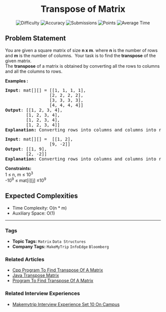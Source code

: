 <h1 align="center">Transpose of Matrix</h1>

<p align="center">
  <img alt="Difficulty" title="Difficulty" src="https://custom-icon-badges.demolab.com/badge/Difficulty: Easy-1F222E?style=for-the-badge&logoColor=white&logo=fire"/>
  <img alt="Accuracy" title="Accuracy" src="https://custom-icon-badges.demolab.com/badge/Accuracy: 66.5%25-1F222E?style=for-the-badge&logoColor=white&logo=target"/>
  <img alt="Submissions" title="Submissions" src="https://custom-icon-badges.demolab.com/badge/Submissions: 112K+-1F222E?style=for-the-badge&logoColor=white&logo=repo"/>
  <img alt="Points" title="Points" src="https://custom-icon-badges.demolab.com/badge/Points: 2-1F222E?style=for-the-badge&logoColor=white&logo=award"/>
  <img alt="Average Time" title="Average Time" src="https://custom-icon-badges.demolab.com/badge/Average%20Time: 20m-1F222E?style=for-the-badge&logoColor=white&logo=clock"/>
</p>

## Problem Statement

You are given a square matrix of size <b>n x m</b>. where <b>n </b>is the number of rows and <b>m</b> is the number of columns.  Your task is to find the<b> transpose</b> of the given matrix.<br>The <b>transpose</b> of a matrix is obtained by converting all the rows to columns and all the columns to rows.

<b>Examples :</b>

<pre><b>Input</b>: mat[][] = [[1, 1, 1, 1],<br>                 [2, 2, 2, 2],<br>                 [3, 3, 3, 3],<br>                 [4, 4, 4, 4]]
<b>Output</b>: [[1, 2, 3, 4],<br>        [1, 2, 3, 4],<br>        [1, 2, 3, 4],<br>        [1, 2, 3, 4]]
<b>Explanation: </b>Converting rows into columns and columns into rows.</pre>

<pre><b>Input</b>: mat[][] =  [[1, 2],<br>                 [9, -2]]
<b>Output</b>: [[1, 9],<br>        [2, -2]]<br><b>Explanation: </b>Converting rows into columns and columns into rows.</pre>

<b>Constraints:</b><br>1 ≤ n, m ≤ 10<sup>3</sup><br>-10<sup>9</sup> ≤ mat[i][j] ≤10<sup>9</sup>

## Expected Complexities
- Time Complexity: O(n * m)
- Auxiliary Space: O(1)

<hr>

### Tags
- **Topic Tags:** `Matrix` `Data Structures`
- **Company Tags:** `MakeMyTrip` `InfoEdge` `Bloomberg`

### Related Articles
- [Cpp Program To Find Transpose Of A Matrix](https://www.geeksforgeeks.org/cpp-program-to-find-transpose-of-a-matrix/)
- [Java Transpose Matrix](https://www.geeksforgeeks.org/java-transpose-matrix/)
- [Program To Find Transpose Of A Matrix](https://www.geeksforgeeks.org/program-to-find-transpose-of-a-matrix/)

### Related Interview Experiences
- [Makemytrip Interview Experience Set 10 On Campus](https://www.geeksforgeeks.org/makemytrip-interview-experience-set-10-on-campus/)
